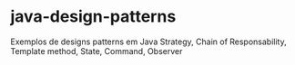 # java-design-patterns
Exemplos de designs patterns em Java
Strategy, Chain of Responsability, Template method, State, Command, Observer
